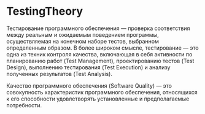 # TestingTheory

Тестирование программного обеспечения — проверка соответствия между реальным и ожидаемым поведением программы, осуществляемая на конечном наборе тестов, выбранном определенным образом. В более широком смысле, тестирование — это одна из техник контроля качества, включающая в себя активности по планированию работ (Test Management), проектированию тестов (Test Design), выполнению тестирования (Test Execution) и анализу полученных результатов (Test Analysis).

Качество программного обеспечения (Software Quality) — это совокупность характеристик программного обеспечения, относящихся к его способности удовлетворять установленные и предполагаемые потребности.